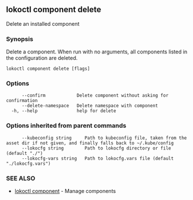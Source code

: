 ## lokoctl component delete

Delete an installed component

### Synopsis

Delete a component.
When run with no arguments, all components listed in the configuration are deleted.

```
lokoctl component delete [flags]
```

### Options

```
      --confirm            Delete component without asking for confirmation
      --delete-namespace   Delete namespace with component
  -h, --help               help for delete
```

### Options inherited from parent commands

```
      --kubeconfig string     Path to kubeconfig file, taken from the asset dir if not given, and finally falls back to ~/.kube/config
      --lokocfg string        Path to lokocfg directory or file (default "./")
      --lokocfg-vars string   Path to lokocfg.vars file (default "./lokocfg.vars")
```

### SEE ALSO

* [lokoctl component](lokoctl_component.md)	 - Manage components

